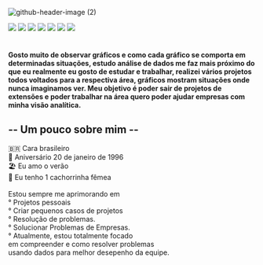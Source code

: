 
![github-header-image (2)](https://github.com/DouglasRm2/DouglasRm2/assets/136249879/039e5d52-3125-4151-a968-3dc0def885d2)


<div>

 <img src="https://img.icons8.com/?size=100&id=13441&format=png&color=000000" style="max-width: 100%;">
 
 <img src="https://img.icons8.com/?size=100&id=xSkewUSqtErH&format=png&color=000000" style="max-width: 100%;">
 
 <img src="https://img.icons8.com/?size=100&id=J0SgMWzAxqFj&format=png&color=000000" style="max-width: 100%;">
 
<img src="https://img.icons8.com/?size=100&id=qYfwpsRXEcpc&format=png&color=000000" style="max-width: 100%;">

<img src="https://img.icons8.com/?size=100&id=ezUTJdV6xvqx&format=png&color=000000" style="max-width: 100%;">

<img src="https://img.icons8.com/?size=100&id=Rffi8qeb2fK5&format=png&color=000000" style="max-width: 100%;">


<img src="https://img.icons8.com/?size=100&id=ewGOClUtmFX4&format=png&color=000000" style="max-width: 100%;">

</div>
<br>
<div>    </div>
<h4>  Gosto muito de observar gráficos e como cada gráfico se comporta em determinadas situações, estudo análise de dados me faz mais próximo do que eu realmente eu gosto de estudar e trabalhar, realizei vários projetos todos voltados para a respectiva área, gráficos mostram situações onde nunca imaginamos ver. Meu objetivo é poder sair de projetos de extensões e poder trabalhar na área quero poder ajudar empresas com minha visão analítica.

</h4>


<h2> -- Um pouco sobre mim -- </h2> 
🇧🇷 Cara brasileiro 
<br>
👶 Aniversário 20 de janeiro de 1996
<br>
🏖️ Eu amo o verão 
<br>
🐩 Eu tenho 1 cachorrinha fêmea   
<br> 
<br> 
    Estou sempre me aprimorando em <br>
   ° Projetos pessoais <br>
   ° Criar pequenos casos de projetos <br>
   ° Resolução de problemas. <br>
   ° Solucionar Problemas de Empresas. <br>
   ° Atualmente, estou totalmente focado <br> em compreender e como resolver problemas  <br> usando dados para melhor desepenho da equipe.
</div>
<br> 

</div>
<div> 
<br>





